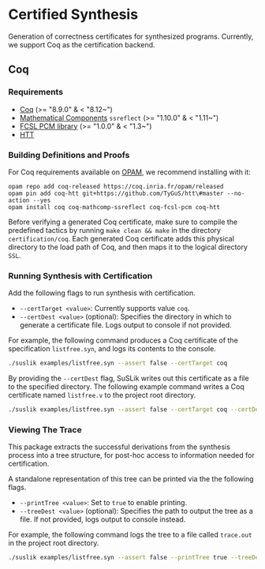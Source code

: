 # Certified Synthesis

Generation of correctness certificates for synthesized programs. Currently, we support Coq as the certification backend.

## Coq

### Requirements

- [Coq](https://coq.inria.fr/) (>= "8.9.0" & < "8.12~")
- [Mathematical Components](http://math-comp.github.io/math-comp/) `ssreflect` (>= "1.10.0" & < "1.11~")
- [FCSL PCM library](https://github.com/imdea-software/fcsl-pcm) (>= "1.0.0" & < "1.3~")
- [HTT](https://github.com/TyGuS/htt)

### Building Definitions and Proofs

For Coq requirements available on [OPAM](https://opam.ocaml.org/doc/Install.html), we recommend installing with it:

```
opam repo add coq-released https://coq.inria.fr/opam/released
opam pin add coq-htt git+https://github.com/TyGuS/htt\#master --no-action --yes
opam install coq coq-mathcomp-ssreflect coq-fcsl-pcm coq-htt
```

Before verifying a generated Coq certificate, make sure to compile the predefined tactics by running `make clean && make` in the directory `certification/coq`. Each generated Coq certificate adds this physical directory to the load path of Coq, and then maps it to the logical directory `SSL`.

### Running Synthesis with Certification

Add the following flags to run synthesis with certification.

- `--certTarget <value>`: Currently supports value `coq`.
- `--certDest <value>` (optional): Specifies the directory in which to generate a certificate file. Logs output to console if not provided.

For example, the following command produces a Coq certificate of the specification `listfree.syn`, and logs its contents to the console.

```bash
./suslik examples/listfree.syn --assert false --certTarget coq
```

By providing the `--certDest` flag, SuSLik writes out this certificate as a file to the specified directory. The following example command writes a Coq certificate named `listfree.v` to the project root directory.

```bash
./suslik examples/listfree.syn --assert false --certTarget coq --certDest .
```

### Viewing The Trace

This package extracts the successful derivations from the synthesis process into a tree structure, for post-hoc access to information needed for certification.

A standalone representation of this tree can be printed via the the following flags.

- `--printTree <value>`: Set to `true` to enable printing.
- `--treeDest <value>` (optional): Specifies the path to output the tree as a file. If not provided, logs output to console instead. 

For example, the following command logs the tree to a file called `trace.out` in the project root directory.

```bash
./suslik examples/listfree.syn --assert false --printTree true --treeDest trace.out
```
